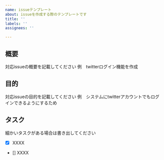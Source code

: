 ```yaml
---
name: issueテンプレート
about: issueを作成する際のテンプレートです
title: ''
labels: ''
assignees: ''

---
```


## 概要
対応issueの概要を記載してください
例　twitterログイン機能を作成

## 目的
対応issueの目的を記載してください
例　システムにtwitterアカウントでもログインできるようにするため

## タスク
細かいタスクがある場合は書き出してください
- [x] XXXX
- [] XXXX

